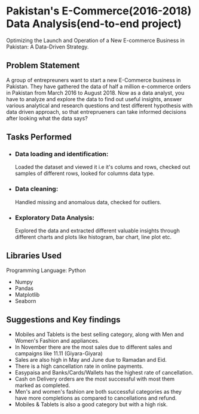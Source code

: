 
# Pakistan's E-Commerce(2016-2018) Data Analysis(end-to-end project)

Optimizing the Launch and Operation of a New E-commerce Business in Pakistan: A Data-Driven Strategy.


## Problem Statement

A group of entrepreuners want to start a new E-Commerce business in Pakistan. They have gathered the data of half a million e-commerce orders in Pakistan from March 2016 to August 2018. Now as a data analyst, you have to analyze and explore the data to find out useful insights, answer various analytical and research questions and test different hypothesis with data driven approach, so that entreprueners can take informed decisions after looking what the data says?


## Tasks Performed
- ### Data loading and identification:
    Loaded the dataset and viewed it i.e it's colums and rows, checked out samples of different rows, looked for columns data type.

- ### Data cleaning:
    Handled missing and anomalous data, checked for outliers.
- ### Exploratory Data Analysis:
    Explored the data and extracted different valuable insights through different charts and plots like histogram, bar chart, line plot etc.



## Libraries Used
Programming Language: Python
- Numpy
- Pandas
- Matplotlib
- Seaborn


## Suggestions and Key findings
- Mobiles and Tablets is the best selling category, along with Men and Women's Fashion and appliances.
- In November there are the most sales due to different sales and campaigns like 11.11 (Giyara-Giyara)
- Sales are also high in May and June due to Ramadan and Eid.
- There is a high cancellation rate in online payments.
- Easypaisa and Banks/Cards/Wallets has the highest rate of cancellation.
- Cash on Delivery orders are the most successful with most them marked as completed.
- Men's and women's fashion are both successful categories as they have more completions as compared to cancellations and refund.
- Mobiles & Tablets is also a good category but with a high risk.
